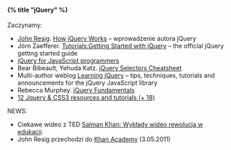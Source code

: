 #### {% title "jQuery" %}

Zaczynamy:

* [John Resig](http://ejohn.org/category/blog/).
  [How jQuery Works](http://docs.jquery.com/Tutorials:How_jQuery_Works) –
  wprowadzenie autora jQuery
* Jörn Zaefferer.
  [Tutorials:Getting Started with jQuery](http://docs.jquery.com/Tutorials:Getting_Started_with_jQuery) –
  the official jQuery getting started guide
* [jQuery for JavaScript programmers](http://simonwillison.net/2007/Aug/15/jquery/)
* Bear Bibeault, Yehuda Katz.
  [jQuery Selectors Cheatsheet](http://refcardz.dzone.com/refcardz/jquery-selectors)
* Multi-author weblog [Learning jQuery](http://www.learningjquery.com) –
  tips, techniques, tutorials and announcements for
  the jQuery JavaScript library
* Rebecca Murphey.
  [jQuery Fundamentals](http://jqfundamentals.com/book/index.html)
* [12 Jquery & CSS3 resources and tutorials (+ 18)](http://www.awwwards.com/12-jquery-css3-resources-and-tutorials.html)


NEWS:

* Ciekawe wideo z TED
[Salman Khan: Wykłady wideo rewolucją w edukacji](http://www.ted.com/talks/salman_khan_let_s_use_video_to_reinvent_education.html).
* John Resig przechodzi do [Khan Academy](http://www.khanacademy.org/) (3.05.2011)

